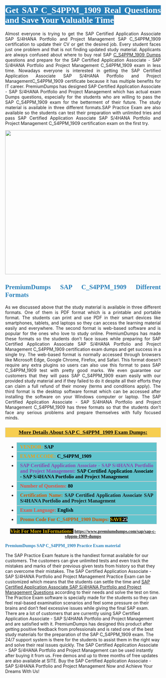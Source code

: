 <h1 style="text-align: justify;"><span style="color:#ffffff;"><span style="font-family:Georgia,serif;"><strong><span style="background-color:#2980b9;">Get SAP C_S4PPM_1909 Real Questions and Save Your Valuable Time</span></strong></span></span></h1>

<p style="text-align: justify;">Almost everyone is trying to get the SAP Certified Application Associate SAP S/4HANA Portfolio and Project Management SAP C_S4PPM_1909 certification to update their CV or get the desired job. Every student faces just one problem and that is not finding updated study material. Applicants are always confused about where to buy real SAP <a href="https://www.premiumdumps.com/sap/sap-c-s4ppm-1909-dumps">C_S4PPM_1909 Dumps</a> questions and prepare for the SAP Certified Application Associate - SAP S/4HANA Portfolio and Project Management C_S4PPM_1909 exam in less time. Nowadays everyone is interested in getting the SAP Certified Application Associate SAP S/4HANA Portfolio and Project ManagementC_S4PPM_1909 certificate because it has multiple benefits for IT career. PremiumDumps has designed SAP Certified Application Associate - SAP S/4HANA Portfolio and Project Management which has actual exam Dumps questions, especially for the students who are willing to pass the SAP C_S4PPM_1909 exam for the betterment of their future. The study material is available in three different formats.SAP Practice Exam are also available so the students can test their preparation with unlimited tries and pass SAP Certified Application Associate SAP S/4HANA Portfolio and Project Management C_S4PPM_1909 certification exam on the first try.</p>

<p style="text-align: center;"><a href="https://www.premiumdumps.com/sap/sap-c-s4ppm-1909-dumps"><img alt="" src="https://i.imgur.com/KJGzbJ2.jpeg" style="width: 700px; height: 465px;" /></a></p>

<h2 style="text-align: justify;"><span style="color:#2980b9;"><span style="font-family:Georgia,serif;"><strong>PremiumDumps SAP C_S4PPM_1909 Different Formats</strong></span></span></h2>

<p style="text-align: justify;">As we discussed above that the study material is available in three different formats. One of them is PDF format which is a printable and portable format. The students can print and use PDF in their smart devices like smartphones, tablets, and laptops so they can access the learning material easily and everywhere. The second format is web-based software and is popular for the ones who love to study online. PremiumDumps has made these formats so the students don’t face issues while preparing for SAP Certified Application Associate SAP S/4HANA Portfolio and Project Management C_S4PPM_1909 certification exam dumps and get success in a single try. The web-based format is normally accessed through browsers like Microsoft Edge, Google Chrome, Firefox, and Safari. This format doesn’t require any extra plugins so users can also use this format to pass SAP C_S4PPM_1909 test with pretty good marks. We even guarantee our customers that they will pass SAP C_S4PPM_1909 exam easily with our provided study material and if they failed to do it despite all their efforts they can claim a full refund of their money (terms and conditions apply). The third format is the desktop software format which can be accessed after installing the software on your Windows computer or laptop. The SAP Certified Application Associate - SAP S/4HANA Portfolio and Project Management C_S4PPM_1909 has three formats so that the students don’t face any serious problems and prepare themselves with fully focused minds.</p>

<h3 style="background: #f7ce50; border: 1px solid rgb(204, 204, 204); padding: 5px 10px; text-align: center;"><span style="font-family:Georgia,serif;"><u><u><span style="color:#000000;"><span style="font-size:11pt"><span style="line-height:normal"><b><span style="font-size:13.0pt"><span cambria="">More Details About SAP C_S4PPM_1909 Exam Dumps:</span></span></b></span></span></span></u></u></span></h3>

<ul>
	<li style="margin:0cm 10pt">
	<div style="background:#61c4cd; border: 1px solid rgb(204, 204, 204); padding: 5px 10px; text-align: justify;"><span style="font-family:Georgia,serif;"><span style="font-size:11pt"><span style="line-height:normal"><b><span style="font-size:12.0pt"><span new="" roman="" times=""><span style="color:#f39c12;">VENDOR:</span> <span style="color:#000000;">SAP</span></span></span></b></span></span></span></div>
	</li>
	<li style="margin:0cm 10pt">
	<div style="background: #61c4cd; border: 1px solid rgb(204, 204, 204); padding: 5px 10px; text-align: justify;"><span style="font-family:Georgia,serif;"><span style="font-size:11pt"><span style="line-height:normal"><b><span style="font-size:12.0pt"><span new="" roman="" times=""><span style="color:#f39c12;">EXAM CCODE:</span> <span style="color:#000000;">C_S4PPM_1909</span></span></span></b></span></span></span></div>
	</li>
	<li style="margin:0cm 10pt">
	<div style="background: #61c4cd; border: 1px solid rgb(204, 204, 204); padding: 5px 10px; text-align: justify;"><span style="font-family:Georgia,serif;"><span style="font-size:11pt"><span style="line-height:normal"><b><span style="font-size:12.0pt"><span new="" roman="" times=""><span style="color:#8e44ad;">SAP Certified Application Associate - SAP S/4HANA Portfolio and Project Management:</span> <span style="color:#000000;">SAP Certified Application Associate - SAP S/4HANA Portfolio and Project Management</span></span></span></b></span></span></span></div>
	</li>
	<li style="margin:0cm 10pt">
	<div style="background: #61c4cd; border: 1px solid rgb(204, 204, 204); padding: 5px 10px;"><span style="font-family:Georgia,serif;"><span style="font-size:11pt"><span style="line-height:normal"><b><span style="font-size:12.0pt"><span new="" roman="" times=""><span style="color:#e74c3c;">Number of Questions:</span><span style="color:#000000;"><span style="color:#f1c40f;"> </span>80</span></span></span></b></span></span></span></div>
	</li>
	<li style="margin:0cm 10pt">
	<div style="background: #61c4cd; border: 1px solid rgb(204, 204, 204); padding: 5px 10px; text-align: justify;"><span style="font-family:Georgia,serif;"><span style="font-size:11pt"><span style="line-height:normal"><b><span style="font-size:12.0pt"><span new="" roman="" times=""><span style="color:#d35400;">Certification Name:</span> SAP Certified Application Associate SAP S/4HANA Portfolio and Project Management</span></span></b></span></span></span></div>
	</li>
	<li style="margin:0cm 10pt">
	<div style="background: #61c4cd; border: 1px solid rgb(204, 204, 204); padding: 5px 10px; text-align: justify;"><span style="font-family:Georgia,serif;"><span style="font-size:11pt"><span style="line-height:normal"><b><span style="font-size:12.0pt"><span new="" roman="" times=""><span style="color:#e74c3c;">Exam Language:</span> <span style="color:#000000;">English</span></span></span></b></span></span></span></div>
	</li>
	<li style="margin:0cm 10pt">
	<div style="background: #61c4cd; border: 1px solid rgb(204, 204, 204); padding: 5px 10px;"><span style="font-family:Georgia,serif;"><span style="font-size:11pt"><span style="line-height:normal"><b><span style="font-size:12.0pt"><span new="" roman="" times=""><span style="color:#d35400;">Promo Code For C_S4PPM_1909 Dumps:</span><span style="color:#f1c40f;"> <span style="background-color:#000000;">SAVE</span></span><span style="color:#ffffff;"><span style="background-color:#000000;">25</span></span></span></span></b></span></span></span></div>
	</li>
</ul>

<p style="text-align: center;"><span style="font-family:Georgia,serif;"><strong><span style="font-size:16px;"><span style="color:#f1c40f;"><span style="background-color:#000000;">Visit For More InFormations:</span></span></span> <a href="https://www.premiumdumps.com/sap/sap-c-s4ppm-1909-dumps">https://www.premiumdumps.com/sap/sap-c-s4ppm-1909-dumps</a></strong></span></p>

<p><span style="color:#2980b9;"><span style="font-family:Georgia,serif;"><strong><strong><strong>PremiumDumps SAP C_S4PPM_1909 Practice Exam material</strong></strong></strong></span></span></p>

<p>The SAP Practice Exam feature is the handiest format available for our customers. The customers can give unlimited tests and even track the mistakes and marks of their previous given tests from history so that they can overcome their mistakes. The SAP Certified Application Associate - SAP S/4HANA Portfolio and Project Management Practice Exam can be customized which means that the students can settle the time and <a href="https://www.premiumdumps.com/sap/sap-certified-application-associate-exam-dumps">SAP Certified Application Associate SAP S/4HANA Portfolio and Project Management Questions</a> according to their needs and solve the test on time. The Practice Exam software is specially made for the students so they can feel real-based examination scenarios and feel some pressure on their brains and don’t feel excessive issues while giving the final SAP exam. There are a lot of customers that are currently using SAP Certified Application Associate - SAP S/4HANA Portfolio and Project Management and are satisfied with it. PremiumDumps has designed this product after getting positive feedback from professionals and is rated one of the best study materials for the preparation of the SAP C_S4PPM_1909 exam. The 24/7 support system is there for the students to assist them in the right way and solve their real issues quickly. The SAP Certified Application Associate - SAP S/4HANA Portfolio and Project Management can be used instantly after buying it from us. Free demos and up to three months of free updates are also available at SITE. Buy the SAP Certified Application Associate - SAP S/4HANA Portfolio and Project Management Now and Achieve Your Dreams With Us!</p>
